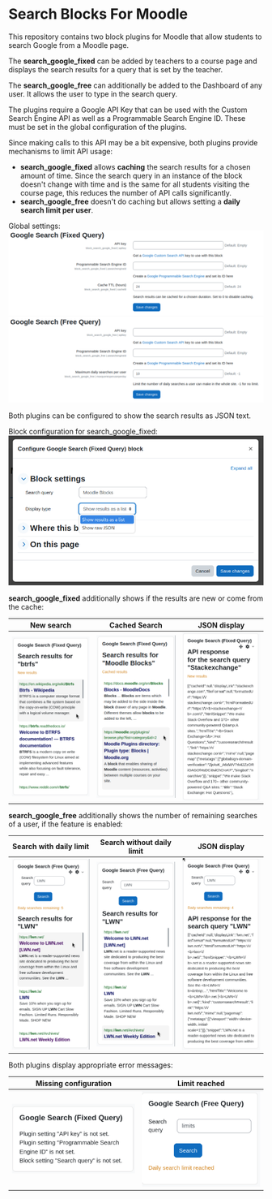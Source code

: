 # Search Blocks For Moodle

This repository contains two block plugins for Moodle that allow students to search Google from a Moodle page.

The **search_google_fixed** can be added by teachers to a course page and displays the search results for a query that is set by the teacher.

The **search_google_free** can additionally be added to the Dashboard of any user. It allows the user to type in the search query.

The plugins require a Google API Key that can be used with the Custom Search Engine API as well as a Programmable Search Engine ID. These must be set in the global configuration of the plugins.

Since making calls to this API may be a bit expensive, both plugins provide mechanisms to limit API usage:
- **search_google_fixed** allows **caching** the search results for a chosen amount of time. Since the search query in an instance of the block doesn't change with time and is the same for all students visiting the course page, this reduces the number of API calls significantly.
- **search_google_free** doesn't do caching but allows setting a **daily search limit per user**.

Global settings:
![fixed global configuration](doc/img/fixed-global-conf.png)
![free global configuration](doc/img/free-global-conf.png)

Both plugins can be configured to show the search results as JSON text.

Block configuration for search_google_fixed:
![fixed block configuration](doc/img/fixed-block-conf.png)

**search_google_fixed** additionally shows if the results are new or come from the cache:


New search | Cached Search | JSON display
:-: | :-: | :-:
![fixed new search](doc/img/fixed-new-search.png)  |  ![fixed cached search](doc/img/fixed-cached-search.png) | ![fixed json display](doc/img/fixed-json-search.png)


**search_google_free** additionally shows the number of remaining searches of a user, if the feature is enabled:

Search with daily limit | Search without daily limit | JSON display
:-: | :-: | :-:
![free new search](doc/img/free-search-limit.png)  |  ![free cached search](doc/img/free-search-nolimit.png) | ![free json display](doc/img/free-search-json.png)

Both plugins display appropriate error messages:

Missing configuration | Limit reached
:-: | :-:
![free new search](doc/img/fixed-error-config.png)  |  ![free cached search](doc/img/free-error-limit.png)

